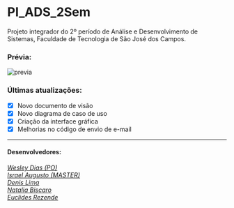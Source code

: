 # PI_ADS_2Sem
Projeto integrador do 2º período de Análise e Desenvolvimento de Sistemas, Faculdade de Tecnologia de São José dos Campos.

### Prévia:
![previa](https://github.com/IsraelAugusto0110/PI_ADS_2Sem/blob/Entrega5/Ignorar/Previa.gif)

### Últimas atualizações:
- [x] Novo documento de visão
- [x] Novo diagrama de caso de uso
- [x] Criação da interface gráfica
- [x] Melhorias no código de envio de e-mail
---
#### Desenvolvedores:  
[*Wesley Dias (PO)*](https://github.com/WeDias)  
[*Israel Augusto (MASTER)*](https://github.com/IsraelAugusto0110)  
[*Denis Lima*](https://github.com/Denis-Lima)  
[*Natalia Biscaro*](https://github.com/NataliaBiscaro)   
[*Euclides Rezende*]()
